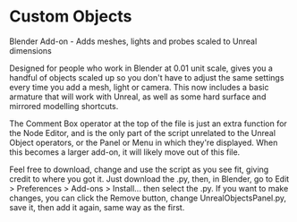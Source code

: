 # Custom Objects
Blender Add-on - Adds meshes, lights and probes scaled to Unreal dimensions

Designed for people who work in Blender at 0.01 unit scale, 
gives you a handful of objects scaled up so you don't have to adjust the same 
settings every time you add a mesh, light or camera. This now includes a basic armature that will work with Unreal, as well as some hard surface and mirrored modelling shortcuts.

The Comment Box operator at the top of the file is just an extra function for the Node Editor, and is the only part of the script unrelated to the Unreal Object operators, or the Panel or Menu in which they're displayed. When this becomes a larger add-on, it will likely move out of this file.

Feel free to download, change and use the script as you see fit, giving credit to where you got it. Just download the .py, then, in Blender, go to Edit > Preferences > Add-ons > Install... then select the .py. If you want to make changes, you can click the Remove button, change UnrealObjectsPanel.py, save it, then add it again, same way as the first.

